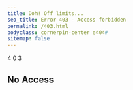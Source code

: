 ```yaml
---
title: Doh! Off limits...
seo_title: Error 403 - Access forbidden
permalink: /403.html
bodyclass: cornerpin-center e404#
sitemap: false
---
```


<div class='middle'>
    <div class='h1 ubuntu'>
        <span class='zbounce'>4</span>
        <span class='zdrop2'>0</span>
        <span class='zbounce3'>3</span>
    </div>
    <h2 class='center vpad20 zbounce2'>
        No Access
    </h2>
</div>
